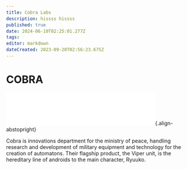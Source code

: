 ```yaml
---
title: Cobra Labs
description: hissss hissss
published: true
date: 2024-06-10T02:25:01.277Z
tags: 
editor: markdown
dateCreated: 2023-09-20T02:56:23.675Z
---
```


# COBRA

![cobra_labs_long.svg](/reference/organizations/cobra/cobra_labs_long.svg){.align-abstopright}

Cobra is innovations department for the ministry of peace, handling research and development of military equipment and technology for the creation of automatons. Their flagship product, the Viper unit, is the hereditary line of androids to the main character, Ryuuko.